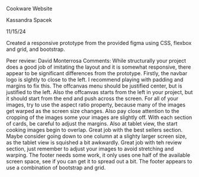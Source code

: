 Cookware Website

Kassandra Spacek

11/15/24

Created a responsive prototype from the provided figma using CSS, flexbox and grid, and bootstrap.

Peer review: David Monterrosa
Comments: While structurally your project does a good job of imitating the layout and it is somewhat responsive, there appear to be significant differences from the prototype. Firstly, the navbar logo is slghtly to close to the left. I recommend playing with padding and margins to fix this. The offcanvas menu should be justified center, but is justified to the left. Also the offcanvas starts from the left in your project, but it should start from the end and push across the screen. For all of your images, try to use the aspect ratio property, because many of the images get warped as the screen size changes. Also pay close attention to the cropping of the images some your images are slightly off. With each section of cards, be careful to adjust the margins. Also at tablet view, the start cooking images begin to overlap. Great job with the best sellers section. Maybe consider going down to one column at a slighty larger screen size, as the tablet view is squished a bit awkwardly. Great job with teh review section, just remember to adjust your images to avoid stretching and warping. The footer needs some work, it only uses one half of the available screen space, see if you can get it to spread out a bit. The footer appears to use a combination of bootstrap and grid.